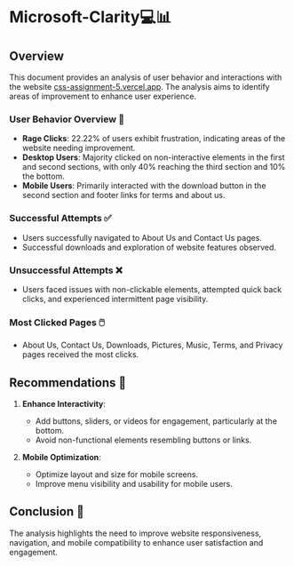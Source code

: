 # Microsoft-Clarity💻📊

## Overview
This document provides an analysis of user behavior and interactions with the website [css-assignment-5.vercel.app](https://css-assignment-5.vercel.app/). The analysis aims to identify areas of improvement to enhance user experience.

### User Behavior Overview 🧐
- **Rage Clicks**: 22.22% of users exhibit frustration, indicating areas of the website needing improvement.
- **Desktop Users**: Majority clicked on non-interactive elements in the first and second sections, with only 40% reaching the third section and 10% the bottom.
- **Mobile Users**: Primarily interacted with the download button in the second section and footer links for terms and about us.

### Successful Attempts ✅
- Users successfully navigated to About Us and Contact Us pages.
- Successful downloads and exploration of website features observed.

### Unsuccessful Attempts ❌
- Users faced issues with non-clickable elements, attempted quick back clicks, and experienced intermittent page visibility.

### Most Clicked Pages 🖱️
- About Us, Contact Us, Downloads, Pictures, Music, Terms, and Privacy pages received the most clicks.

## Recommendations 🚀
1. **Enhance Interactivity**: 
    - Add buttons, sliders, or videos for engagement, particularly at the bottom.
    - Avoid non-functional elements resembling buttons or links.

2. **Mobile Optimization**:
    - Optimize layout and size for mobile screens.
    - Improve menu visibility and usability for mobile users.

## Conclusion 🎉
The analysis highlights the need to improve website responsiveness, navigation, and mobile compatibility to enhance user satisfaction and engagement.
